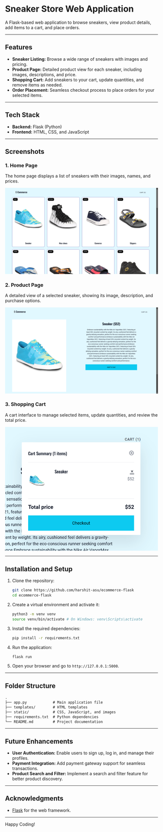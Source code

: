 # Sneaker Store Web Application

A Flask-based web application to browse sneakers, view product details, add items to a cart, and place orders.

---

## Features

- **Sneaker Listing:** Browse a wide range of sneakers with images and pricing.
- **Product Page:** Detailed product view for each sneaker, including images, descriptions, and price.
- **Shopping Cart:** Add sneakers to your cart, update quantities, and remove items as needed.
- **Order Placement:** Seamless checkout process to place orders for your selected items.

---

## Tech Stack

- **Backend:** Flask (Python)
- **Frontend:** HTML, CSS, and JavaScript

---

## Screenshots

### 1. Home Page
The home page displays a list of sneakers with their images, names, and prices.

![Home Page](./static/images/home_page.png)

### 2. Product Page
A detailed view of a selected sneaker, showing its image, description, and purchase options.

![Product Page](./static/images/product_page.png)

### 3. Shopping Cart
A cart interface to manage selected items, update quantities, and review the total price.

![Shopping Cart](./static/images/shopping_cart.png)

---

## Installation and Setup

1. Clone the repository:
   ```bash
   git clone https://github.com/harshit-asu/ecommerce-flask
   cd ecommerce-flask
   ```

2. Create a virtual environment and activate it:
   ```bash
   python3 -m venv venv
   source venv/bin/activate # On Windows: venv\Scripts\activate
   ```

3. Install the required dependencies:
   ```bash
   pip install -r requirements.txt
   ```

4. Run the application:
   ```bash
   flask run
   ```

5. Open your browser and go to `http://127.0.0.1:5000`.

---

## Folder Structure

```
.
├── app.py            # Main application file
├── templates/        # HTML templates
├── static/           # CSS, JavaScript, and images
├── requirements.txt  # Python dependencies
└── README.md         # Project documentation
```

---

## Future Enhancements

- **User Authentication:** Enable users to sign up, log in, and manage their profiles.
- **Payment Integration:** Add payment gateway support for seamless transactions.
- **Product Search and Filter:** Implement a search and filter feature for better product discovery.

---

## Acknowledgments

- [Flask](https://flask.palletsprojects.com/) for the web framework.

---

Happy Coding!
